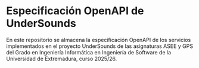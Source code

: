 # Especificación OpenAPI de UnderSounds
En este repositorio se almacena la especificación OpenAPI de los servicios implementados en el proyecto UnderSounds de las asignaturas ASEE y GPS del Grado en Ingeniería Informática en Ingeniería de Software de la Universidad de Extremadura, curso 2025/26.


